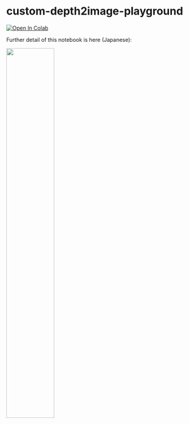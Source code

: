 # custom-depth2image-playground

[![Open In Colab](https://colab.research.google.com/assets/colab-badge.svg)](https://colab.research.google.com/github/discus0434/custom-depth2image-playground/blob/main/Custom_Depth_to_Image_Playground.ipynb)

Further detail of this notebook is here (Japanese):

<a href=https://zenn.dev/discus0434/articles/ef418a8b0b3dc0>
  <img alt="" draggable="true" src="https://pbs.twimg.com/card_img/1616075370469654528/TvofMGew?format=png&amp;name=medium" width=50%>
</a>
